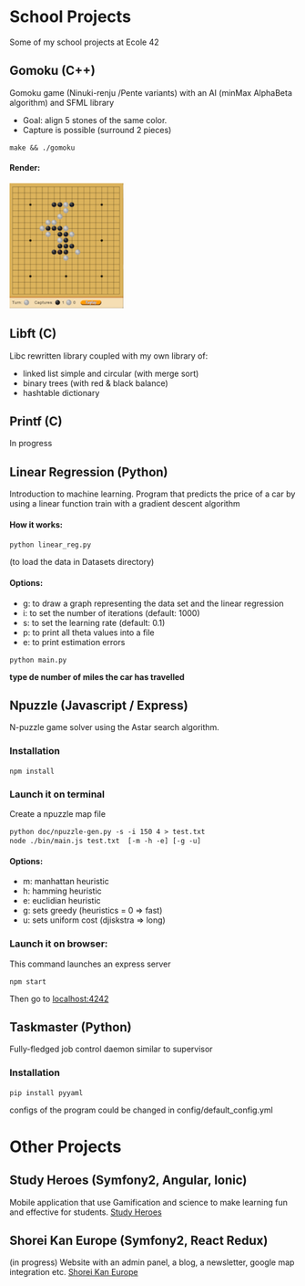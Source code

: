 # School Projects
Some of my school projects at Ecole 42

## Gomoku (C++)
Gomoku game (Ninuki-renju /Pente variants) with an AI (minMax AlphaBeta algorithm) and SFML library
- Goal: align 5 stones of the same color.
- Capture is possible (surround 2 pieces)
```
make && ./gomoku
```

#### Render:
<img src="images/gomoku.png" width="200">

## Libft (C)
Libc rewritten library coupled with my own library of:
- linked list simple and circular (with merge sort)
- binary trees (with red & black balance)
- hashtable dictionary

## Printf (C)
In progress

## Linear Regression (Python)
Introduction to machine learning.
Program that predicts the price of a car by using a linear function train with a gradient descent algorithm
#### How it works:
```
python linear_reg.py
```
(to load the data in Datasets directory)

#### Options:
- g: to draw a graph representing the data set and the linear regression
- i: to set the number of iterations (default: 1000)
- s: to set the learning rate (default: 0.1)
- p: to print all theta values into a file
- e: to print estimation errors
```
python main.py
```
**type de number of miles the car has travelled**

## Npuzzle (Javascript / Express)
N-puzzle game solver using the Astar search algorithm.

### Installation
```
npm install
```
### Launch it  on terminal
Create a npuzzle map file
```
python doc/npuzzle-gen.py -s -i 150 4 > test.txt
node ./bin/main.js test.txt  [-m -h -e] [-g -u]
```
#### Options:
- m: manhattan heuristic
- h: hamming heuristic
- e: euclidian heuristic
- g: sets greedy (heuristics = 0 => fast)
- u: sets uniform cost (djiskstra => long)

### Launch it on browser:
This command launches an express server
```
npm start
```
Then go to [localhost:4242](http://localhost:4242)

## Taskmaster (Python)
Fully-fledged job control daemon similar to supervisor

### Installation
```
pip install pyyaml
```
configs of the program could be changed in config/default_config.yml

# Other Projects

## Study Heroes (Symfony2, Angular, Ionic)
Mobile application that use Gamification and science to make learning fun and effective for students.
[Study Heroes](http://studyheroes.fr/)

## Shorei Kan Europe (Symfony2, React Redux)
(in progress)
Website with an admin panel, a blog, a newsletter, google map integration etc.
[Shorei Kan Europe](http://shorei-kan-europe.com/)
